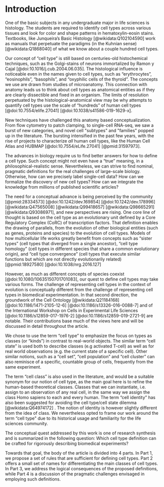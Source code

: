 # Introduction

One of the basic subjects in any undergraduate major in life sciences is histology. The students are required to identify cell types across various tissues and look for color and shape patterns in hematoxylin-eosin stains. Textbooks, like Junqueira’s Basic Histology [@wikidata:Q102104590] work as manuals that perpetuate the paradigms (in the Kuhnian sense) [@wikidata:Q1868040] of what we know about a couple hundred cell types.

Our concept of “cell type” is still based on centuries-old histochemical techniques, such as the Golgi-stains of neurons immortalized by Ramon y Cajal [@doi:10.1016/j.cub.2004.06.035]. The histological influence is noticeable even in the names given to cell types, such as “erythrocytes”, “eosinophils”, “basophils”, and “oxyphilic cells of the thyroid”. The concepts we use are drawn from studies of microanatomy. This connection with anatomy leads us to think about cell types as anatomical entities as if they are clearly dissectible and fixed in an organism. The limits of resolution perpetuated by the histological-anatomical view may be why attempts to quantify cell types use the scale of “hundreds” of human cell types [@doi:10.7554/elife.27041] [@doi:10.1038/s41586-019-1629-x].

New techniques have challenged this anatomy based conceptualization. From flow cytometry to patch clamping, to single-cell RNA-seq, we saw a burst of new categories, and novel cell "subtypes" and "families" popped up in the literature. The bursting intensified in the past few years, with the rise of projects to characterize _all_ human cell types, like the Human Cell Atlas and HUBMAP [@doi:10.7554/eLife.27041] [@pmid:31597973].

The advances in biology require us to find better answers for how to define a cell type. Such concept might not even have a “true” meaning, in a philosophical-realistic sense. Nevertheless, we can strive to find nominal, pragmatic definitions for the real challenges of large-scale biology. Otherwise, how can we precisely label single-cell data? How can we formalize the discovery of new cell types? How can we integrate the knowledge from millions of published scientific articles?

The need for a conceptual advance is being perceived by the community [@pmid:28334573] [@doi:10.1242/dev.169854] [@doi:10.1242/dev.178996] [@wikidata:Q47565008] [@wikidata:Q99418657] [@wikidata:Q98665291] [@wikidata:Q93086971], and new perspectives are rising. One core line of thought is based on the cell type as an evolutionary unit defined by a Core Regulatory Complex (CoRC) of transcription factors. That definition enables the drawing of parallels, from the evolution of other biological entities (such as genes, proteins and species) to the evolution of cell types. Models of how multicellular life works greatly benefit from concepts such as “sister types” (cell types that diverged from a single ancestor), “cell type homology” (cell types in different species that share a common evolutionary origin), and “cell type convergence” (cell types that execute similar functions but which are not directly evolutionarily related) [@pmid:18927580] [@doi:10.1038/nrg.2016.127] 

However, as much as different concepts of species coexist [@doi:10.1080/10635150701701083], our quest to define cell types may take various forms. The challenge of representing cell types in the context of evolution is conceptually different from the challenge of representing cell types in biomedical experimentation. In that second direction, the groundwork of the Cell Ontology [@wikidata:Q21184168] [@doi:10.1186/1471-2105-12-6] [@doi:10.1186/s13326-016-0088-7] and of the International Workshop on Cells in Experimental Life Sciences [@doi:10.1186/s12859-017-1976-2] [@doi:10.1186/s12859-019-2721-9] are notable. Their contributions base much of the views here and will be discussed in detail throughout the article.

We chose to use the term “cell type” to emphasize the focus on types as classes (or “kinds”) in contrast to real-world objects. The similar term “cell state” is used both to describe classes (e.g activated T-cell) as well as for real world observations (e.g. the current state of a specific cell). Other similar notions, such as a “cell set”, “cell population” and “cell cluster” can also reminisce of a specific, countable group of cells, frequently from the same experiment. 

The term “cell class” is also used in the literature, and would be a suitable synonym for our notion of cell type, as the main goal here is to refine the human-based theoretical classes. Classes that we can instantiate, i.e. assign to an observation of any real cell, in the same way we assign the class Homo sapiens to each and every human. The term “cell identity” has also been suggested for avoiding the cell type/cell state dilemma [@wikidata:Q64974172] . The notion of identity is however slightly different from the idea of class. We nevertheless opted to frame our work around the term “cell type" due to its historical usage and familiarity for the life sciences community.

The conceptual quest addressed by this work is one of research synthesis and is summarized in the following question: Which cell type definition can be crafted for rigorously describing biomedical experiments?

Towards that goal, the body of the article is divided into 4 parts. In Part 1, we propose a set of rules that are sufficient for defining cell types. Part 2 offers a small set of names for differentiating the main classes of cell types. In Part 3, we address the logical consequences of the proposed definitions, while Part 4 is a discussion of the pragmatic challenges envisaged in employing such definitions.